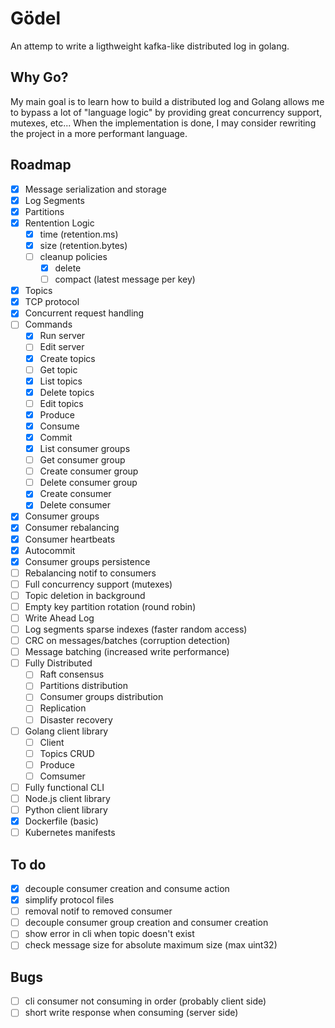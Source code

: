 # Gödel

An attemp to write a ligthweight kafka-like distributed log in golang.

## Why Go?

My main goal is to learn how to build a distributed log and Golang allows me to bypass a lot of "language logic" by providing great concurrency support, mutexes, etc... When the implementation is done, I may consider rewriting the project in a more performant language.

## Roadmap

- [x] Message serialization and storage
- [x] Log Segments
- [x] Partitions
- [x] Rentention Logic
    - [x] time (retention.ms)
    - [x] size (retention.bytes)
    - [ ] cleanup policies
        - [x] delete
        - [ ] compact (latest message per key)
- [x] Topics
- [x] TCP protocol
- [x] Concurrent request handling
- [ ] Commands 
    - [x] Run server
    - [ ] Edit server
    - [x] Create topics
    - [ ] Get topic
    - [x] List topics
    - [x] Delete topics
    - [ ] Edit topics
    - [x] Produce
    - [x] Consume
    - [x] Commit
    - [x] List consumer groups
    - [ ] Get consumer group
    - [ ] Create consumer group
    - [ ] Delete consumer group
    - [x] Create consumer
    - [x] Delete consumer
- [x] Consumer groups
- [x] Consumer rebalancing
- [x] Consumer heartbeats
- [x] Autocommit
- [x] Consumer groups persistence
- [ ] Rebalancing notif to consumers
- [ ] Full concurrency support (mutexes)
- [ ] Topic deletion in background
- [ ] Empty key partition rotation (round robin)
- [ ] Write Ahead Log
- [ ] Log segments sparse indexes (faster random access)
- [ ] CRC on messages/batches (corruption detection)
- [ ] Message batching (increased write performance)
- [ ] Fully Distributed
    - [ ] Raft consensus
    - [ ] Partitions distribution
    - [ ] Consumer groups distribution
    - [ ] Replication
    - [ ] Disaster recovery
- [ ] Golang client library
    - [ ] Client
    - [ ] Topics CRUD
    - [ ] Produce
    - [ ] Comsumer 
- [ ] Fully functional CLI
- [ ] Node.js client library
- [ ] Python client library
- [x] Dockerfile (basic)
- [ ] Kubernetes manifests

## To do

- [x] decouple consumer creation and consume action
- [x] simplify protocol files 
- [ ] removal notif to removed consumer
- [ ] decouple consumer group creation and consumer creation
- [ ] show error in cli when topic doesn't exist
- [ ] check message size for absolute maximum size (max uint32)

## Bugs

- [ ] cli consumer not consuming in order (probably client side)
- [ ] short write response when consuming (server side)